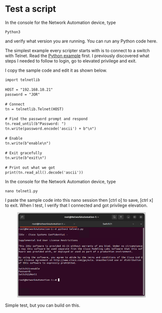 # Test a script

In the console for the Network Automation device, type&#x20;

```
Python3 
```

and verify what version you are running. You can run any Python code here.

The simplest example every scripter starts with is to connect to a switch with Telnet. Read the [Python example](https://docs.python.org/3/library/telnetlib.html) first. I previously discovered what steps I needed to follow to login, go to elevated privilege and exit.

I copy the sample code and edit it as shown below.

```
import telnetlib

HOST = "192.168.10.21"
password = "JOR"

# Connect
tn = telnetlib.Telnet(HOST)

# Find the password prompt and respond
tn.read_until(b"Password: ")
tn.write(password.encode('ascii') + b"\n")

# Enable 
tn.write(b"enable\n")

# Exit gracefully
tn.write(b"exit\n")

# Print out what we got
print(tn.read_all().decode('ascii'))
```

In the console for the Network Automation device, type&#x20;

```
nano telnet1.py
```

I paste the sample code into this nano session then \[ctrl o] to save, \[ctrl x] to exit. When I test, I verify that I connected and got privilege elevation.

<figure><img src="../.gitbook/assets/image (8).png" alt=""><figcaption></figcaption></figure>

Simple test, but you can build on this.
